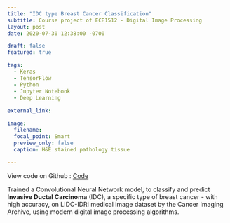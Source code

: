 ```yaml
---
title: "IDC type Breast Cancer Classification"
subtitle: Course project of ECE1512 - Digital Image Processing
layout: post
date: 2020-07-30 12:38:00 -0700

draft: false
featured: true

tags:
  - Keras
  - TensorFlow
  - Python
  - Jupyter Notebook
  - Deep Learning
  
external_link: 

image:
  filename: 
  focal_point: Smart
  preview_only: false
  caption: H&E stained pathology tissue
 
---
```


View code on Github : [Code](https://github.com/smahesh2694/Breast_Cancer_Classification)

Trained a Convolutional Neural Network model, to classify and predict **Invasive Ductal Carcinoma** (IDC), 
a specific type of breast cancer - with high accuracy, 
on LIDC-IDRI medical image dataset by the Cancer Imaging Archive, using modern digital image processing algorithms.
